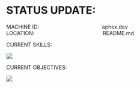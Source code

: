 # STATUS UPDATE:

MACHINE ID:            aphex.dev\
LOCATION:             README.md

CURRENT SKILLS:
<p align="left">
  <a href="https://skillicons.dev">
    <img src="https://skillicons.dev/icons?i=js,html,css,discordjs,linux,c" />
  </a>
</p>

CURRENT OBJECTIVES:       
<p align="left">
  <a href="https://skillicons.dev">
    <img src="https://skillicons.dev/icons?i=py" />
  </a>
</p>
